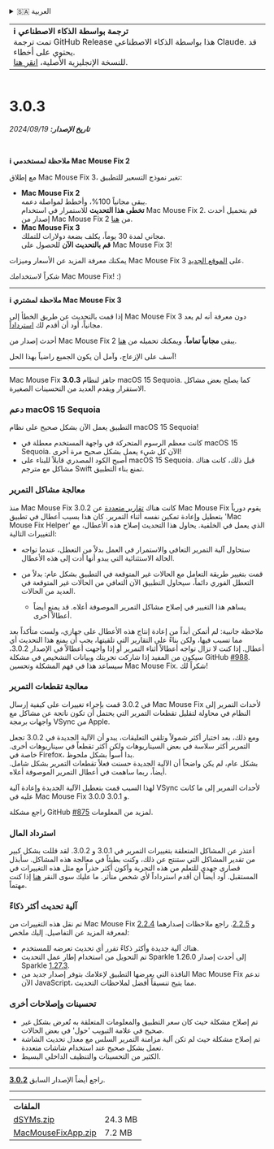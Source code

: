 <details>
<summary>🇸🇦 العربية</summary>

[🇬🇧 English (GitHub)](https://github.com/noah-nuebling/mac-mouse-fix/releases/tag/3.0.3)\
[🇦🇩 Català](https://redirect.macmousefix.com/?target=mmf-release&tag=3.0.3&locale=ca)\
[🇩🇪 Deutsch](https://redirect.macmousefix.com/?target=mmf-release&tag=3.0.3&locale=de)\
[🇪🇸 Español](https://redirect.macmousefix.com/?target=mmf-release&tag=3.0.3&locale=es)\
[🇫🇷 Français](https://redirect.macmousefix.com/?target=mmf-release&tag=3.0.3&locale=fr)\
[🇮🇩 Indonesia](https://redirect.macmousefix.com/?target=mmf-release&tag=3.0.3&locale=id)\
[🇮🇹 Italiano](https://redirect.macmousefix.com/?target=mmf-release&tag=3.0.3&locale=it)\
[🇭🇺 Magyar](https://redirect.macmousefix.com/?target=mmf-release&tag=3.0.3&locale=hu)\
[🇳🇱 Nederlands](https://redirect.macmousefix.com/?target=mmf-release&tag=3.0.3&locale=nl)\
[🇵🇱 Polski](https://redirect.macmousefix.com/?target=mmf-release&tag=3.0.3&locale=pl)\
[🇧🇷 Português (Brasil)](https://redirect.macmousefix.com/?target=mmf-release&tag=3.0.3&locale=pt-BR)\
[🇵🇹 Português (Portugal)](https://redirect.macmousefix.com/?target=mmf-release&tag=3.0.3&locale=pt-PT)\
[🇷🇴 Română](https://redirect.macmousefix.com/?target=mmf-release&tag=3.0.3&locale=ro)\
[🇸🇪 Svenska](https://redirect.macmousefix.com/?target=mmf-release&tag=3.0.3&locale=sv)\
[🇻🇳 Tiếng Việt](https://redirect.macmousefix.com/?target=mmf-release&tag=3.0.3&locale=vi)\
[🇹🇷 Türkçe](https://redirect.macmousefix.com/?target=mmf-release&tag=3.0.3&locale=tr)\
[🇨🇿 Čeština](https://redirect.macmousefix.com/?target=mmf-release&tag=3.0.3&locale=cs)\
[🇬🇷 Ελληνικά](https://redirect.macmousefix.com/?target=mmf-release&tag=3.0.3&locale=el)\
[🇷🇺 Русский](https://redirect.macmousefix.com/?target=mmf-release&tag=3.0.3&locale=ru)\
[🇺🇦 Українська](https://redirect.macmousefix.com/?target=mmf-release&tag=3.0.3&locale=uk)\
[🇮🇱 עברית](https://redirect.macmousefix.com/?target=mmf-release&tag=3.0.3&locale=he)\
**🇸🇦 العربية**\
[🇮🇳 हिन्दी](https://redirect.macmousefix.com/?target=mmf-release&tag=3.0.3&locale=hi)\
[🇹🇭 ไทย](https://redirect.macmousefix.com/?target=mmf-release&tag=3.0.3&locale=th)\
[🇨🇳 中文 (简体)](https://redirect.macmousefix.com/?target=mmf-release&tag=3.0.3&locale=zh-Hans)\
[🇨🇳 中文 (繁體)](https://redirect.macmousefix.com/?target=mmf-release&tag=3.0.3&locale=zh-Hant)\
[🇭🇰 中文（香港)](https://redirect.macmousefix.com/?target=mmf-release&tag=3.0.3&locale=zh-HK)\
[🇯🇵 日本語](https://redirect.macmousefix.com/?target=mmf-release&tag=3.0.3&locale=ja)\
[🇰🇷 한국어](https://redirect.macmousefix.com/?target=mmf-release&tag=3.0.3&locale=ko)\
[Help translate Mac Mouse Fix to different languages!](https://github.com/noah-nuebling/mac-mouse-fix/discussions/731)
</details>
<table align=><td>
<b>ℹ️ ترجمة بواسطة الذكاء الاصطناعي</b><br>
تمت ترجمة GitHub Release هذا بواسطة الذكاء الاصطناعي Claude. قد يحتوي على أخطاء.<br>
للنسخة الإنجليزية الأصلية، <a href="https://github.com/noah-nuebling/mac-mouse-fix/releases/tag/3.0.3">انقر هنا</a>.
</td></table>

<table></table>

# 3.0.3
***تاريخ الإصدار:** 19‏/09‏/2024*

<br>

**ℹ️ ملاحظة لمستخدمي Mac Mouse Fix 2**

مع إطلاق Mac Mouse Fix 3، تغير نموذج التسعير للتطبيق:

- **Mac Mouse Fix 2**\
يبقى مجانياً 100%، وأخطط لمواصلة دعمه.\
**تخطى هذا التحديث** للاستمرار في استخدام Mac Mouse Fix 2. قم بتحميل أحدث إصدار من Mac Mouse Fix 2 من [هنا](https://redirect.macmousefix.com/?target=mmf2-latest&locale=ar).
- **Mac Mouse Fix 3**\
مجاني لمدة 30 يوماً، يكلف بضعة دولارات للتملك.\
**قم بالتحديث الآن** للحصول على Mac Mouse Fix 3!

يمكنك معرفة المزيد عن الأسعار وميزات Mac Mouse Fix 3 على [الموقع الجديد](https://macmousefix.com/).

شكراً لاستخدامك Mac Mouse Fix! :)

---

**ℹ️ ملاحظة لمشتري Mac Mouse Fix 3**

إذا قمت بالتحديث عن طريق الخطأ إلى Mac Mouse Fix 3 دون معرفة أنه لم يعد مجانياً، أود أن أقدم لك [استرداداً](https://redirect.macmousefix.com/?target=mmf-apply-for-refund&locale=ar).

أحدث إصدار من Mac Mouse Fix 2 يبقى **مجانياً تماماً**، ويمكنك تحميله من [هنا](https://redirect.macmousefix.com/?target=mmf2-latest&locale=ar).

آسف على الإزعاج، وآمل أن يكون الجميع راضياً بهذا الحل!

---

Mac Mouse Fix **3.0.3** جاهز لنظام macOS 15 Sequoia. كما يصلح بعض مشاكل الاستقرار ويقدم العديد من التحسينات الصغيرة.

### دعم macOS 15 Sequoia

التطبيق يعمل الآن بشكل صحيح على نظام macOS 15 Sequoia!

- كانت معظم الرسوم المتحركة في واجهة المستخدم معطلة في macOS 15 Sequoia. الآن كل شيء يعمل بشكل صحيح مرة أخرى!
- أصبح الكود المصدري قابلاً للبناء على macOS 15 Sequoia. قبل ذلك، كانت هناك مشاكل مع مترجم Swift تمنع بناء التطبيق.

### معالجة مشاكل التمرير

منذ Mac Mouse Fix 3.0.2 كانت هناك [تقارير متعددة](https://github.com/noah-nuebling/mac-mouse-fix/issues/988) عن Mac Mouse Fix يقوم دورياً بتعطيل وإعادة تمكين نفسه أثناء التمرير. كان هذا بسبب أعطال في تطبيق 'Mac Mouse Fix Helper' الذي يعمل في الخلفية. يحاول هذا التحديث إصلاح هذه الأعطال، مع التغييرات التالية:

- ستحاول آلية التمرير التعافي والاستمرار في العمل بدلاً من التعطل، عندما تواجه الحالة الاستثنائية التي يبدو أنها أدت إلى هذه الأعطال.
- قمت بتغيير طريقة التعامل مع الحالات غير المتوقعة في التطبيق بشكل عام: بدلاً من التعطل الفوري دائماً، سيحاول التطبيق الآن التعافي من الحالات غير المتوقعة في العديد من الحالات.

    - يساهم هذا التغيير في إصلاح مشاكل التمرير الموصوفة أعلاه. قد يمنع أيضاً أعطالاً أخرى.

ملاحظة جانبية: لم أتمكن أبداً من إعادة إنتاج هذه الأعطال على جهازي، ولست متأكداً بعد مما تسبب فيها، ولكن بناءً على التقارير التي تلقيتها، يجب أن يمنع هذا التحديث أي أعطال. إذا كنت لا تزال تواجه أعطالاً أثناء التمرير أو إذا واجهت أعطالاً في الإصدار 3.0.2، سيكون من المفيد إذا شاركت تجربتك وبيانات التشخيص في مشكلة GitHub [#988](https://github.com/noah-nuebling/mac-mouse-fix/issues/988). سيساعد هذا في فهم المشكلة وتحسين Mac Mouse Fix. شكراً لك!

### معالجة تقطعات التمرير

في 3.0.2 قمت بإجراء تغييرات على كيفية إرسال Mac Mouse Fix لأحداث التمرير إلى النظام في محاولة لتقليل تقطعات التمرير التي يحتمل أن تكون ناتجة عن مشاكل مع واجهات برمجة VSync من Apple.

ومع ذلك، بعد اختبار أكثر شمولاً وتلقي التعليقات، يبدو أن الآلية الجديدة في 3.0.2 تجعل التمرير أكثر سلاسة في بعض السيناريوهات ولكن أكثر تقطعاً في سيناريوهات أخرى. خاصة في Firefox، بدا أسوأ بشكل ملحوظ.\
بشكل عام، لم يكن واضحاً أن الآلية الجديدة حسنت فعلاً تقطعات التمرير بشكل شامل. أيضاً، ربما ساهمت في أعطال التمرير الموصوفة أعلاه.

لهذا السبب قمت بتعطيل الآلية الجديدة وإعادة آلية VSync لأحداث التمرير إلى ما كانت عليه في Mac Mouse Fix 3.0.0 و 3.0.1.

راجع مشكلة GitHub [#875](https://github.com/noah-nuebling/mac-mouse-fix/issues/875) لمزيد من المعلومات.

### استرداد المال

أعتذر عن المشاكل المتعلقة بتغييرات التمرير في 3.0.1 و 3.0.2. لقد قللت بشكل كبير من تقدير المشاكل التي ستنتج عن ذلك، وكنت بطيئاً في معالجة هذه المشاكل. سأبذل قصارى جهدي للتعلم من هذه التجربة وأكون أكثر حذراً مع مثل هذه التغييرات في المستقبل. أود أيضاً أن أقدم استرداداً لأي شخص متأثر. ما عليك سوى النقر [هنا](https://redirect.macmousefix.com/?target=mmf-apply-for-refund&locale=ar) إذا كنت مهتماً.

### آلية تحديث أكثر ذكاءً

تم نقل هذه التغييرات من Mac Mouse Fix [2.2.4](https://redirect.macmousefix.com/?target=mmf-release&tag=2.2.4&locale=ar) و [2.2.5](https://redirect.macmousefix.com/?target=mmf-release&tag=2.2.5&locale=ar). راجع ملاحظات إصدارهما لمعرفة المزيد عن التفاصيل. إليك ملخص:

- هناك آلية جديدة وأكثر ذكاءً تقرر أي تحديث تعرضه للمستخدم.
- تم التحويل من استخدام إطار عمل التحديث Sparkle 1.26.0 إلى أحدث إصدار Sparkle [1.27.3](https://github.com/sparkle-project/Sparkle/releases/tag/1.27.3).
- النافذة التي يعرضها التطبيق لإعلامك بتوفر إصدار جديد من Mac Mouse Fix تدعم الآن JavaScript، مما يتيح تنسيقاً أفضل لملاحظات التحديث.

### تحسينات وإصلاحات أخرى

- تم إصلاح مشكلة حيث كان سعر التطبيق والمعلومات المتعلقة به تُعرض بشكل غير صحيح في علامة التبويب 'حول' في بعض الحالات.
- تم إصلاح مشكلة حيث لم تكن آلية مزامنة التمرير السلس مع معدل تحديث الشاشة تعمل بشكل صحيح عند استخدام شاشات متعددة.
- الكثير من التحسينات والتنظيف الداخلي البسيط.

---

راجع أيضاً الإصدار السابق [**3.0.2**](https://redirect.macmousefix.com/?target=mmf-release&tag=3.0.2&locale=ar).

---

<table align="start">
<tr>
    <td colspan=2>
        <b>الملفات</b>
    </td>
</tr>
<tr>
    <td><a href="https://github.com/noah-nuebling/mac-mouse-fix/releases/download/3.0.3/dSYMs.zip">dSYMs.zip</a></td>
    <td>24.3 MB</td>
</tr>
<tr>
    <td><a href="https://github.com/noah-nuebling/mac-mouse-fix/releases/download/3.0.3/MacMouseFixApp.zip">MacMouseFixApp.zip</a></td>
    <td>7.2 MB</td>
</tr>
</table>